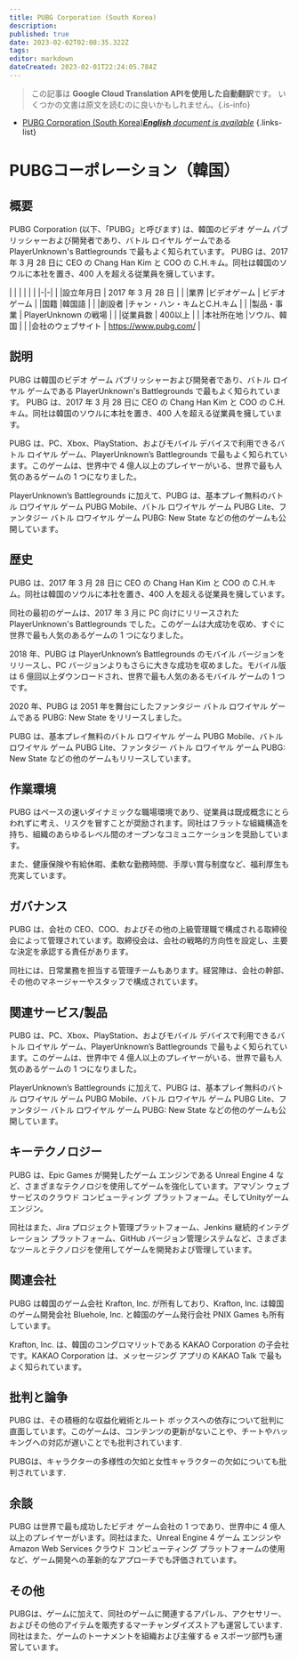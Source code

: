 ```yaml
---
title: PUBG Corporation (South Korea)
description: 
published: true
date: 2023-02-02T02:08:35.322Z
tags: 
editor: markdown
dateCreated: 2023-02-01T22:24:05.784Z
---
```


> この記事は **Google Cloud Translation APIを使用した自動翻訳**です。
いくつかの文書は原文を読むのに良いかもしれません。{.is-info}



- [PUBG Corporation (South Korea)***English** document is available*](/en/Knowledge-base/Dictionary/Company/pubg-corporation-south-korea)
{.links-list}


# PUBGコーポレーション（韓国）

## 概要
PUBG Corporation (以下、「PUBG」と呼びます) は、韓国のビデオ ゲーム パブリッシャーおよび開発者であり、バトル ロイヤル ゲームである PlayerUnknown's Battlegrounds で最もよく知られています。 PUBG は、2017 年 3 月 28 日に CEO の Chang Han Kim と COO の C.H.キム。同社は韓国のソウルに本社を置き、400 人を超える従業員を擁しています。

| | | | | |
|-|-|
| |設立年月日 | 2017 年 3 月 28 日 |
| |業界 |ビデオゲーム | ビデオゲーム
| |国籍 |韓国語 |
| |創設者 |チャン・ハン・キムとC.H.キム |
| |製品・事業 | PlayerUnknown の戦場 |
| |従業員数 | 400以上 |
| |本社所在地 |ソウル、韓国 |
| |会社のウェブサイト | https://www.pubg.com/ |

## 説明
PUBG は韓国のビデオ ゲーム パブリッシャーおよび開発者であり、バトル ロイヤル ゲームである PlayerUnknown's Battlegrounds で最もよく知られています。 PUBG は、2017 年 3 月 28 日に CEO の Chang Han Kim と COO の C.H.キム。同社は韓国のソウルに本社を置き、400 人を超える従業員を擁しています。

PUBG は、PC、Xbox、PlayStation、およびモバイル デバイスで利用できるバトル ロイヤル ゲーム、PlayerUnknown’s Battlegrounds で最もよく知られています。このゲームは、世界中で 4 億人以上のプレイヤーがいる、世界で最も人気のあるゲームの 1 つになりました。

PlayerUnknown’s Battlegrounds に加えて、PUBG は、基本プレイ無料のバトル ロワイヤル ゲーム PUBG Mobile、バトル ロワイヤル ゲーム PUBG Lite、ファンタジー バトル ロワイヤル ゲーム PUBG: New State などの他のゲームも公開しています。

## 歴史
PUBG は、2017 年 3 月 28 日に CEO の Chang Han Kim と COO の C.H.キム。同社は韓国のソウルに本社を置き、400 人を超える従業員を擁しています。

同社の最初のゲームは、2017 年 3 月に PC 向けにリリースされた PlayerUnknown's Battlegrounds でした。このゲームは大成功を収め、すぐに世界で最も人気のあるゲームの 1 つになりました。

2018 年、PUBG は PlayerUnknown’s Battlegrounds のモバイル バージョンをリリースし、PC バージョンよりもさらに大きな成功を収めました。モバイル版は 6 億回以上ダウンロードされ、世界で最も人気のあるモバイル ゲームの 1 つです。

2020 年、PUBG は 2051 年を舞台にしたファンタジー バトル ロワイヤル ゲームである PUBG: New State をリリースしました。

PUBG は、基本プレイ無料のバトル ロワイヤル ゲーム PUBG Mobile、バトル ロワイヤル ゲーム PUBG Lite、ファンタジー バトル ロワイヤル ゲーム PUBG: New State などの他のゲームもリリースしています。

## 作業環境
PUBG はペースの速いダイナミックな職場環境であり、従業員は既成概念にとらわれずに考え、リスクを冒すことが奨励されます。同社はフラットな組織構造を持ち、組織のあらゆるレベル間のオープンなコミュニケーションを奨励しています。

また、健康保険や有給休暇、柔軟な勤務時間、手厚い賞与制度など、福利厚生も充実しています。

## ガバナンス
PUBG は、会社の CEO、COO、およびその他の上級管理職で構成される取締役会によって管理されています。取締役会は、会社の戦略的方向性を設定し、主要な決定を承認する責任があります。

同社には、日常業務を担当する管理チームもあります。経営陣は、会社の幹部、その他のマネージャーやスタッフで構成されています。

## 関連サービス/製品
PUBG は、PC、Xbox、PlayStation、およびモバイル デバイスで利用できるバトル ロイヤル ゲーム、PlayerUnknown’s Battlegrounds で最もよく知られています。このゲームは、世界中で 4 億人以上のプレイヤーがいる、世界で最も人気のあるゲームの 1 つになりました。

PlayerUnknown’s Battlegrounds に加えて、PUBG は、基本プレイ無料のバトル ロワイヤル ゲーム PUBG Mobile、バトル ロワイヤル ゲーム PUBG Lite、ファンタジー バトル ロワイヤル ゲーム PUBG: New State などの他のゲームも公開しています。

## キーテクノロジー
PUBG は、Epic Games が開発したゲーム エンジンである Unreal Engine 4 など、さまざまなテクノロジを使用してゲームを強化しています。アマゾン ウェブ サービスのクラウド コンピューティング プラットフォーム。そしてUnityゲームエンジン。

同社はまた、Jira プロジェクト管理プラットフォーム、Jenkins 継続的インテグレーション プラットフォーム、GitHub バージョン管理システムなど、さまざまなツールとテクノロジを使用してゲームを開発および管理しています。

## 関連会社
PUBG は韓国のゲーム会社 Krafton, Inc. が所有しており、Krafton, Inc. は韓国のゲーム開発会社 Bluehole, Inc. と韓国のゲーム発行会社 PNIX Games も所有しています。

Krafton, Inc. は、韓国のコングロマリットである KAKAO Corporation の子会社です。KAKAO Corporation は、メッセージング アプリの KAKAO Talk で最もよく知られています。

## 批判と論争
PUBG は、その積極的な収益化戦術とルート ボックスへの依存について批判に直面しています。このゲームは、コンテンツの更新がないことや、チートやハッキングへの対応が遅いことでも批判されています.

PUBGは、キャラクターの多様性の欠如と女性キャラクターの欠如についても批判されています.

## 余談
PUBG は世界で最も成功したビデオ ゲーム会社の 1 つであり、世界中に 4 億人以上のプレイヤーがいます。同社はまた、Unreal Engine 4 ゲーム エンジンや Amazon Web Services クラウド コンピューティング プラットフォームの使用など、ゲーム開発への革新的なアプローチでも評価されています。

## その他
PUBGは、ゲームに加えて、同社のゲームに関連するアパレル、アクセサリー、およびその他のアイテムを販売するマーチャンダイズストアも運営しています.同社はまた、ゲームのトーナメントを組織および主催する e スポーツ部門も運営しています。